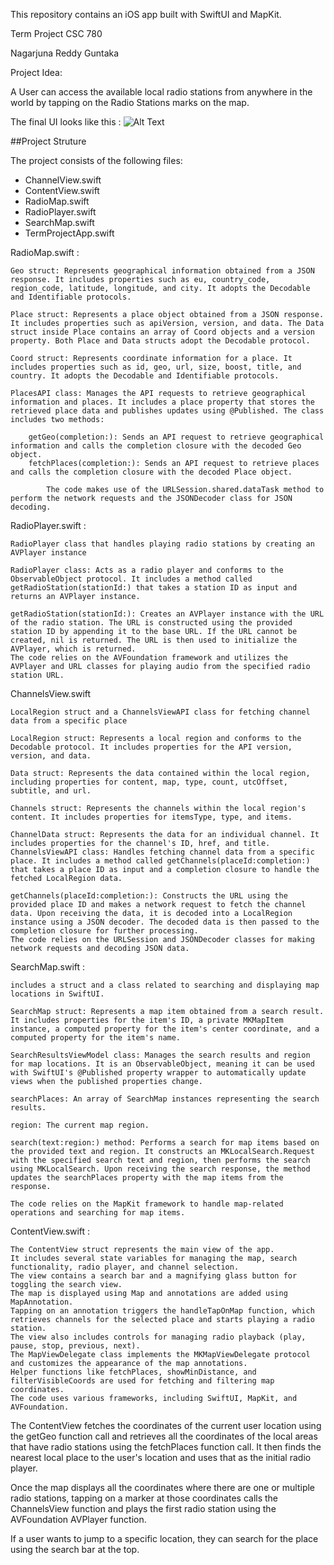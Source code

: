 This repository contains an iOS app built with SwiftUI and MapKit.

Term Project CSC 780

Nagarjuna Reddy Guntaka

Project Idea:

A User can access the available local radio stations from anywhere in the world by tapping on the Radio Stations marks on the map.

The final UI looks like this :
![Alt Text](https://drive.google.com/file/d/1MblsctdjAtrMDsvi3yX32pHBQui6TyCH/preview)

##Project Struture

The project consists of the following files:

- ChannelView.swift
- ContentView.swift
- RadioMap.swift
- RadioPlayer.swift
- SearchMap.swift
- TermProjectApp.swift

RadioMap.swift : 

    Geo struct: Represents geographical information obtained from a JSON response. It includes properties such as eu, country_code, region_code, latitude, longitude, and city. It adopts the Decodable and Identifiable protocols.

    Place struct: Represents a place object obtained from a JSON response. It includes properties such as apiVersion, version, and data. The Data struct inside Place contains an array of Coord objects and a version property. Both Place and Data structs adopt the Decodable protocol.

    Coord struct: Represents coordinate information for a place. It includes properties such as id, geo, url, size, boost, title, and country. It adopts the Decodable and Identifiable protocols.

    PlacesAPI class: Manages the API requests to retrieve geographical information and places. It includes a place property that stores the retrieved place data and publishes updates using @Published. The class includes two methods:

        getGeo(completion:): Sends an API request to retrieve geographical information and calls the completion closure with the decoded Geo object.
        fetchPlaces(completion:): Sends an API request to retrieve places and calls the completion closure with the decoded Place object.
    
            The code makes use of the URLSession.shared.dataTask method to perform the network requests and the JSONDecoder class for JSON decoding.

RadioPlayer.swift :
    
    RadioPlayer class that handles playing radio stations by creating an AVPlayer instance
    
    RadioPlayer class: Acts as a radio player and conforms to the ObservableObject protocol. It includes a method called getRadioStation(stationId:) that takes a station ID as input and returns an AVPlayer instance.

    getRadioStation(stationId:): Creates an AVPlayer instance with the URL of the radio station. The URL is constructed using the provided station ID by appending it to the base URL. If the URL cannot be created, nil is returned. The URL is then used to initialize the AVPlayer, which is returned.
    The code relies on the AVFoundation framework and utilizes the AVPlayer and URL classes for playing audio from the specified radio station URL.


ChannelsView.swift 

    LocalRegion struct and a ChannelsViewAPI class for fetching channel data from a specific place
    
    LocalRegion struct: Represents a local region and conforms to the Decodable protocol. It includes properties for the API version, version, and data.

    Data struct: Represents the data contained within the local region, including properties for content, map, type, count, utcOffset, subtitle, and url.

    Channels struct: Represents the channels within the local region's content. It includes properties for itemsType, type, and items.

    ChannelData struct: Represents the data for an individual channel. It includes properties for the channel's ID, href, and title.
    ChannelsViewAPI class: Handles fetching channel data from a specific place. It includes a method called getChannels(placeId:completion:) that takes a place ID as input and a completion closure to handle the fetched LocalRegion data.

    getChannels(placeId:completion:): Constructs the URL using the provided place ID and makes a network request to fetch the channel data. Upon receiving the data, it is decoded into a LocalRegion instance using a JSON decoder. The decoded data is then passed to the completion closure for further processing.
    The code relies on the URLSession and JSONDecoder classes for making network requests and decoding JSON data.

SearchMap.swift :

    includes a struct and a class related to searching and displaying map locations in SwiftUI.
    
    SearchMap struct: Represents a map item obtained from a search result. It includes properties for the item's ID, a private MKMapItem instance, a computed property for the item's center coordinate, and a computed property for the item's name.

    SearchResultsViewModel class: Manages the search results and region for map locations. It is an ObservableObject, meaning it can be used with SwiftUI's @Published property wrapper to automatically update views when the published properties change.

    searchPlaces: An array of SearchMap instances representing the search results.

    region: The current map region.

    search(text:region:) method: Performs a search for map items based on the provided text and region. It constructs an MKLocalSearch.Request with the specified search text and region, then performs the search using MKLocalSearch. Upon receiving the search response, the method updates the searchPlaces property with the map items from the response.

    The code relies on the MapKit framework to handle map-related operations and searching for map items.


ContentView.swift :
    
    The ContentView struct represents the main view of the app.
    It includes several state variables for managing the map, search functionality, radio player, and channel selection.
    The view contains a search bar and a magnifying glass button for toggling the search view.
    The map is displayed using Map and annotations are added using MapAnnotation.
    Tapping on an annotation triggers the handleTapOnMap function, which retrieves channels for the selected place and starts playing a radio station.
    The view also includes controls for managing radio playback (play, pause, stop, previous, next).
    The MapViewDelegate class implements the MKMapViewDelegate protocol and customizes the appearance of the map annotations.
    Helper functions like fetchPlaces, showMinDistance, and filterVisibleCoords are used for fetching and filtering map coordinates.
    The code uses various frameworks, including SwiftUI, MapKit, and AVFoundation.


The ContentView fetches the coordinates of the current user location using the getGeo function call and retrieves all the coordinates of the local areas that have radio stations using the fetchPlaces function call. It then finds the nearest local place to the user's location and uses that as the initial radio player.

Once the map displays all the coordinates where there are one or multiple radio stations, tapping on a marker at those coordinates calls the ChannelsView function and plays the first radio station using the AVFoundation AVPlayer function.

If a user wants to jump to a specific location, they can search for the place using the search bar at the top.


